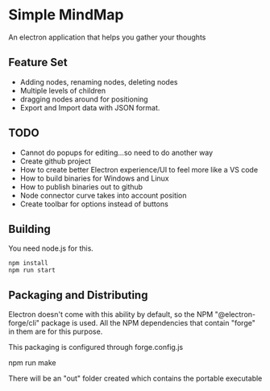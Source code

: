# Simple MindMap
An electron application that helps you gather your thoughts

## Feature Set
- Adding nodes, renaming nodes, deleting nodes
- Multiple levels of children
- dragging nodes around for positioning
- Export and Import data with JSON format.


## TODO
- Cannot do popups for editing...so need to do another way
- Create github project 
- How to create better Electron experience/UI to feel more like a VS code
- How to build binaries for Windows and Linux
- How to publish binaries out to github
- Node connector curve takes into account position
- Create toolbar for options instead of buttons

## Building
You need node.js for this.

    npm install
    npm run start


## Packaging and Distributing
Electron doesn't come with this ability by default, so the NPM "@electron-forge/cli" 
package is used. All the NPM dependencies that contain "forge" in them are for this purpose.

This packaging is configured through forge.config.js

   npm run make

There will be an "out" folder created which contains the portable executable

